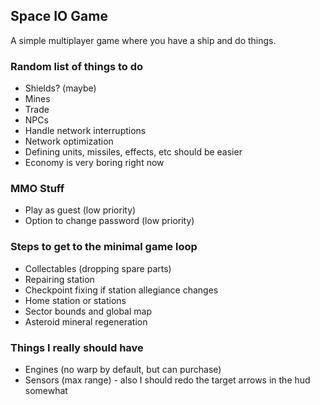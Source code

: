 ## Space IO Game

A simple multiplayer game where you have a ship and do things.

### Random list of things to do

- Shields? (maybe)
- Mines
- Trade
- NPCs
- Handle network interruptions
- Network optimization
- Defining units, missiles, effects, etc should be easier
- Economy is very boring right now

### MMO Stuff

- Play as guest (low priority)
- Option to change password (low priority)

### Steps to get to the minimal game loop

- Collectables (dropping spare parts)
- Repairing station
- Checkpoint fixing if station allegiance changes
- Home station or stations
- Sector bounds and global map
- Asteroid mineral regeneration

### Things I really should have

- Engines (no warp by default, but can purchase)
- Sensors (max range) - also I should redo the target arrows in the hud somewhat
